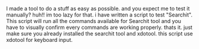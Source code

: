 I made a tool to do a stuff as easy as possible. and you expect me to test it manually? huh!! im too lazy for that. i have written a script to test "Searchit".
This script will run all the commands available for Searchit tool and you have to visually confirm every commands are working properly. thats it. just make sure you already installed the searchit tool and xdotool. this script use xdotool for keyboard input.

